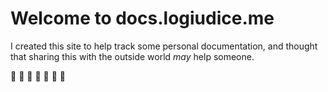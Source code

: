 # Welcome to docs.logiudice.me

I created this site to help track some personal documentation, and thought that sharing this with the outside world *may* help someone.

:beers: :beers: :beers: :beers: :beers: :beers: :beers: